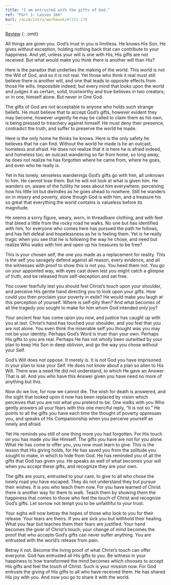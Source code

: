 ```yaml
---
title: "I am entrusted with the gifts of God."
ref: "Part 1: Lesson 166"
burl: /acim/intro/workbook/#l151-170
---
```


<a class="hide-review" href="/acim/workbook/l178/#l166">Review</a>
{: .omit}

All things are given you. God’s trust in you is limitless. He knows His
Son. He gives without exception, holding nothing back that can
contribute to your happiness. And yet, unless your will is one with His,
His gifts are not received. But what would make you think there is
another will than His?

Here is the paradox that underlies the making of the world. This world is
not the Will of God, and so it is not real. Yet those who think it real
must still believe there is another will, and one that leads to opposite
effects from those He wills. Impossible indeed; but every mind that
looks upon the world and judges it as certain, solid, trustworthy and
true believes in two creators; or in one, himself alone. But never in
One God.

The gifts of God are not acceptable to anyone who holds such strange
beliefs. He must believe that to accept God’s gifts, however evident
they may become, however urgently he may be called to claim them as his
own, is being pressed to treachery against himself. He must deny their
presence, contradict the truth, and suffer to preserve the world he
made.

Here is the only home he thinks he knows. Here is the only safety he
believes that he can find. Without the world he made is he an outcast,
homeless and afraid. He does not realize that it is here he is afraid
indeed, and homeless too; an outcast wandering so far from home, so long
away, he does not realize he has forgotten where he came from, where he
goes, and even who he really is.

Yet in his lonely, senseless wanderings God’s gifts go with him, all
unknown to him. He cannot lose them. But he will not look at what is
given him. He wanders on, aware of the futility he sees about him
everywhere, perceiving how his little lot but dwindles as he goes ahead
to nowhere. Still he wanders on in misery and poverty, alone though God
is with him, and a treasure his so great that everything the world
contains is valueless before its magnitude.

He seems a sorry figure, weary, worn, in threadbare clothing, and with
feet that bleed a little from the rocky road he walks. No one but has
identified with him, for everyone who comes here has pursued the path he
follows, and has felt defeat and hopelessness as he is feeling them. Yet
is he really tragic when you see that he is following the way he chose,
and need but realize Who walks with him and open up his treasures to be
free?

This is your chosen self, the one you made as a replacement for reality.
This is the self you savagely defend against all reason, every evidence,
and all the witnesses with proof to show this is not you. You heed them
not. You go on your appointed way, with eyes cast down lest you might
catch a glimpse of truth, and be released from self-deception and set
free.

You cower fearfully lest you should feel Christ’s touch upon your
shoulder, and perceive His gentle hand directing you to look upon your
gifts. How could you then proclaim your poverty in exile? He would make
you laugh at this perception of yourself. Where is self-pity then? And
what becomes of all the tragedy you sought to make for him whom God
intended only joy?

Your ancient fear has come upon you now, and justice has caught up with
you at last. Christ’s hand has touched your shoulder, and you feel that
you are not alone. You even think the miserable self you thought was you
may not be your identity. Perhaps God’s Word is truer than your own.
Perhaps His gifts to you are real. Perhaps He has not wholly been
outwitted by your plan to keep His Son in deep oblivion, and go the way
you chose without your Self.

God’s Will does not oppose. It merely is. It is not God you have
imprisoned in your plan to lose your Self. He does not know about a plan
so alien to His Will. There was a need He did not understand, to which He
gave an Answer. That is all. And you who have this Answer given you have
need no more of anything but this.

Now do we live, for now we cannot die. The wish for death is answered,
and the sight that looked upon it now has been replaced by vision which
perceives that you are not what you pretend to be. One walks with you
Who gently answers all your fears with this one merciful reply, “It is
not so.” He points to all the gifts you have each time the thought of
poverty oppresses you, and speaks of His Companionship when you perceive
yourself as lonely and afraid.

Yet He reminds you still of one thing more you had forgotten.
For His touch on you has made you like Himself. The gifts you have are
not for you alone. What He has come to offer you, you now must learn to
give. This is the lesson that His giving holds, for He has saved you from
the solitude you sought to make, in which to hide from God. He has
reminded you of all the gifts that God has given you. He speaks as well
of what becomes your will when you accept these gifts, and recognize
they are your own.

The gifts are yours, entrusted to your care, to give to all who chose
the lonely road you have escaped. They do not understand they but pursue
their wishes. It is you who teach them now. For you have learned of
Christ there is another way for them to walk. Teach them by showing them
the happiness that comes to those who feel the touch of Christ and
recognize God’s gifts. Let sorrow not tempt you to be unfaithful to your
trust.

Your sighs will now betray the hopes of those who look to you for their
release. Your tears are theirs. If you are sick you but withhold their
healing. What you fear but teaches them their fears are justified. Your
hand becomes the giver of Christ’s touch; your change of mind becomes
the proof that who accepts God’s gifts can never suffer anything. You are
entrusted with the world’s release from pain.

Betray it not. Become the living proof of what Christ’s touch can offer
everyone. God has entrusted all His gifts to you. Be witness in your
happiness to how transformed the mind becomes which chooses to accept
His gifts and feel the touch of Christ. Such is your mission now. For
God entrusts the giving of His gifts to all who have received them. He
has shared His joy with you. And now you go to share it with the world.

